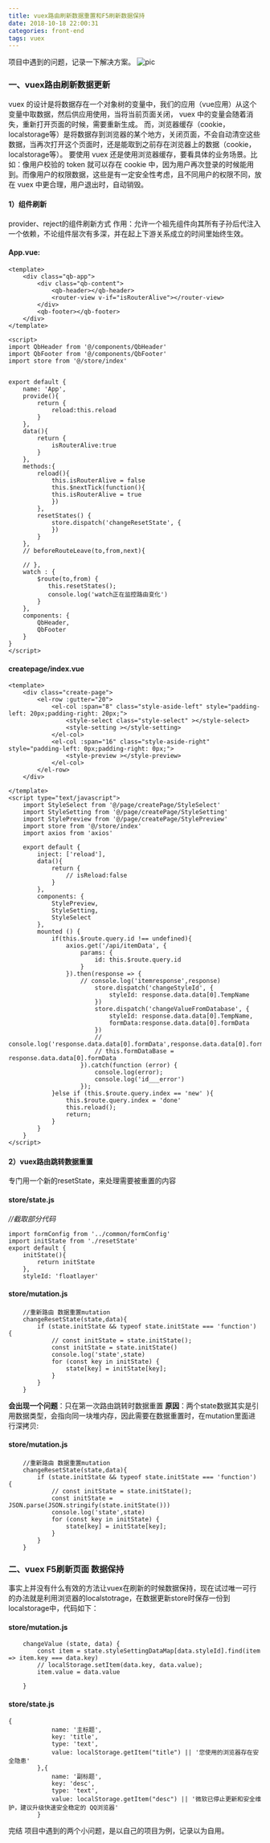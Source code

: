 ```yaml
---
title: vuex路由刷新数据重置和F5刷新数据保持
date: 2018-10-18 22:00:31
categories: front-end
tags: vuex
---
```


项目中遇到的问题，记录一下解决方案。
![pic](https://blog-10039692.file.myqcloud.com/1504751009021_60_1504751009399.jpeg)

<!-- more -->
### **一、vuex路由刷新数据更新**
vuex 的设计是将数据存在一个对象树的变量中，我们的应用（vue应用）从这个变量中取数据，然后供应用使用，当将当前页面关闭， vuex 中的变量会随着消失，重新打开页面的时候，需要重新生成。
而，浏览器缓存（cookie，localstorage等）是将数据存到浏览器的某个地方，关闭页面，不会自动清空这些数据，当再次打开这个页面时，还是能取到之前存在浏览器上的数据（cookie，localstorage等）。
要使用 vuex 还是使用浏览器缓存，要看具体的业务场景。比如：像用户校验的 token 就可以存在 cookie 中，因为用户再次登录的时候能用到。而像用户的权限数据，这些是有一定安全性考虑，且不同用户的权限不同，放在 vuex 中更合理，用户退出时，自动销毁。

#### **1）组件刷新**
provider、reject的组件刷新方式
作用：允许一个祖先组件向其所有子孙后代注入一个依赖，不论组件层次有多深，并在起上下游关系成立的时间里始终生效。
#### **App.vue:**
```
<template>
    <div class="qb-app">
        <div class="qb-content">
            <qb-header></qb-header>
            <router-view v-if="isRouterAlive"></router-view>
        </div>
        <qb-footer></qb-footer>
    </div>
</template>

<script>
import QbHeader from '@/components/QbHeader'
import QbFooter from '@/components/QbFooter'
import store from '@/store/index'


export default {
    name: 'App',
    provide(){
        return {
            reload:this.reload
        }
    },
    data(){
        return {
            isRouterAlive:true
        }
    },
    methods:{
        reload(){
            this.isRouterAlive = false
            this.$nextTick(function(){
            this.isRouterAlive = true
            })
        },
        resetStates() {
            store.dispatch('changeResetState', {
            })
        }
    },
    // beforeRouteLeave(to,from,next){

    // },
    watch : {
        $route(to,from) {
           this.resetStates(); 
           console.log('watch正在监控路由变化')
        }
    },
    components: {
        QbHeader,
        QbFooter
    }
}
</script>
```
#### **createpage/index.vue**
```
<template>
    <div class="create-page">
        <el-row :gutter="20">
            <el-col :span="8" class="style-aside-left" style="padding-left: 20px;padding-right: 20px;">
                <style-select class="style-select" ></style-select>
                <style-setting ></style-setting>
            </el-col>
            <el-col :span="16" class="style-aside-right" style="padding-left: 0px;padding-right: 0px;">
                <style-preview ></style-preview>
            </el-col>
        </el-row> 
    </div>

</template>
<script type="text/javascript">
    import StyleSelect from '@/page/createPage/StyleSelect'
    import StyleSetting from '@/page/createPage/StyleSetting'
    import StylePreview from '@/page/createPage/StylePreview'
    import store from '@/store/index'
    import axios from 'axios'

    export default {
        inject: ['reload'],
        data(){
            return {
                // isReload:false
            }
        },
        components: {
            StylePreview,
            StyleSetting,
            StyleSelect
        },
        mounted () {
            if(this.$route.query.id !== undefined){
                axios.get('/api/itemData', {
                    params: {
                        id: this.$route.query.id
                    }
                }).then(response => {
                    // console.log('itemresponse',response)
                        store.dispatch('changeStyleId', {
                            styleId: response.data.data[0].TempName
                        })
                        store.dispatch('changeValueFromDatabase', {
                            styleId: response.data.data[0].TempName,
                            formData:response.data.data[0].formData
                        })
                        // console.log('response.data.data[0].formData',response.data.data[0].formData)
                        // this.formDataBase = response.data.data[0].formData
                    }).catch(function (error) {
                        console.log(error);
                        console.log('id___error')
                    });
            }else if (this.$route.query.index == 'new' ){
                this.$route.query.index = 'done'
                this.reload();
                return;
            }
        }
    }
</script>
```
#### **2）vuex路由跳转数据重置**
专门用一个新的resetState，来处理需要被重置的内容
#### **store/state.js**
_//截取部分代码_
```
import formConfig from '../common/formConfig'
import initState from './resetState'
export default {
	initState(){
		return initState
	},
	styleId: 'floatlayer'
```
#### **store/mutation.js**
```
	//重新路由 数据重置mutation
	changeResetState(state,data){
	  	if (state.initState && typeof state.initState === 'function') {
		    // const initState = state.initState();
		    const initState = state.initState()
		    console.log('state',state)
		    for (const key in initState) {
	      		state[key] = initState[key];
		    }
	  	}
	}
```
**会出现一个问题**：只在第一次路由跳转时数据重置
**原因**：两个state数据其实是引用数据类型，会指向同一块堆内存，因此需要在数据重置时，在mutation里面进行深拷贝:
#### **store/mutation.js**
```
	//重新路由 数据重置mutation
	changeResetState(state,data){
	  	if (state.initState && typeof state.initState === 'function') {
		    // const initState = state.initState();
		    const initState = JSON.parse(JSON.stringify(state.initState()))
		    console.log('state',state)
		    for (const key in initState) {
	      		state[key] = initState[key];
		    }
	  	}
	}
```
### **二、vuex F5刷新页面 数据保持**
事实上并没有什么有效的方法让vuex在刷新的时候数据保持，现在试过唯一可行的办法就是利用浏览器的localstotrage，在数据更新store时保存一份到localstorage中，代码如下：
#### **store/mutation.js**
```
	changeValue (state, data) {
		const item = state.styleSettingDataMap[data.styleId].find(item => item.key === data.key)
		// localStorage.setItem(data.key, data.value); 
		item.value = data.value

	}
```
#### **store/state.js**
```
{
			name: '主标题',
			key: 'title',
			type: 'text',
			value: localStorage.getItem("title") || '您使用的浏览器存在安全隐患'
		},{
			name: '副标题',
			key: 'desc',
			type: 'text',
			value: localStorage.getItem("desc") || '微软已停止更新和安全维护，建议升级快速安全稳定的 QQ浏览器'
		}
```
                
完结  项目中遇到的两个小问题，是以自己的项目为例，记录以为自用。

    

